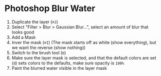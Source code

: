 # Photoshop Blur Water

1. Duplicate the layer (`⌘J`)
2. Select "Filter > Blur > Gaussian Blur...", select an amount of blur that looks good
3. Add a Mask
4. Inver the mask (`⌘I`) (The mask starts off as white (show everything), but we want the reverse (show nothing))
5. Switch to the brush tool (`b`)
6. Make sure the layer mask is selected, and that the default colors are set (`d`) sets colors to the defaults, make sure opacity is `100%`
7. Paint the blurred water visible in the layer mask